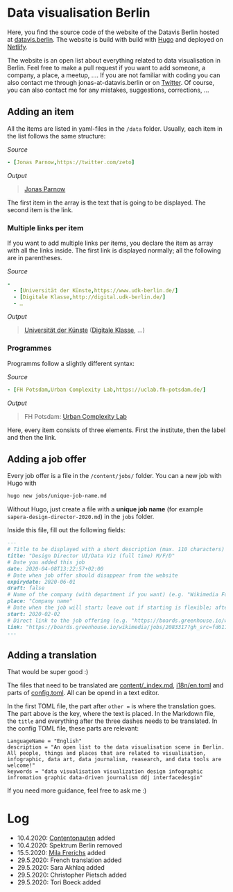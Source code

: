 # Data visualisation Berlin

Here, you find the source code of the website of the Datavis Berlin hosted at [datavis.berlin](https://datavis.berlin). The website is build with build with [Hugo](https://gohugo.io/) and deployed on [Netlify](https://netlify.com/).

The website is an open list about everything related to data visualisation in Berlin. Feel free to make a pull request if you want to add someone, a company, a place, a meetup, …. If you are not familiar with coding you can also contact me through jonas-at-datavis.berlin or on [Twitter](https://twitter.com/zeto). Of course, you can also contact me for any mistakes, suggestions, corrections, …

## Adding an item
All the items are listed in yaml-files in the `/data` folder. Usually, each item in the list follows the same structure:

*Source*
```yaml
- [Jonas Parnow,https://twitter.com/zeto]
```

*Output*
>[Jonas Parnow](https://twitter.com/zeto)

The first item in the array is the text that is going to be displayed. The second item is the link.

### Multiple links per item
If you want to add multiple links per items, you declare the item as array with all the links inside. The first link is displayed normally; all the following are in parentheses.

*Source*
```yaml
-
  - [Universität der Künste,https://www.udk-berlin.de/]
  - [Digitale Klasse,http://digital.udk-berlin.de/]
  - …
```

*Output*
> [Universität der Künste](https://www.udk-berlin.de/) ([Digitale Klasse](http://digital.udk-berlin.de/), …)

### Programmes
Programms follow a slightly different syntax:

*Source*
```yaml
- [FH Potsdam,Urban Complexity Lab,https://uclab.fh-potsdam.de/]
```

*Output*

> FH Potsdam: [Urban Complexity Lab](https://uclab.fh-potsdam.de/)

Here, every item consists of three elements. First the institute, then the label and then the link.


## Adding a job offer
Every job offer is a file in the `/content/jobs/` folder. You can a new job with Hugo with
```bash
hugo new jobs/unique-job-name.md
```
Without Hugo, just create a file with a **unique job name** (for example `sapera-design-director-2020.md`) in the `jobs` folder.

Inside this file, fill out the following fields:
```markdown
---
# Title to be displayed with a short description (max. 110 characters)
title: "Design Director UI/Data Viz (full time) M/F/D"
# Date you added this job
date: 2020-04-08T13:22:57+02:00
# Date when job offer should disappear from the website
expirydate: 2020-06-01
draft: false
# Name of the company (with department if you want) (e.g. "Wikimedia Foundation, Technology")
place: "Company name"
# Date when the job will start; leave out if starting is flexible; afterwards the listing will disappear (date format "2020-02-02" YYYY-MM-DD)
start: 2020-02-02
# Direct link to the job offering (e.g. "https://boards.greenhouse.io/wikimedia/jobs/2083317?gh_src=fd611a951")
link: "https://boards.greenhouse.io/wikimedia/jobs/2083317?gh_src=fd611a951"
---
```

## Adding a translation
That would be super good :)

The files that need to be translated are [content/_index.md](content/_index.md), [i18n/en.toml](i18n/en.toml) and parts of [config.toml](config.toml). All can be opend in a text editor.

In the first TOML file, the part after `other =` is where the translation goes. The part above is the key, where the text is placed.
In the Markdown file, the `title` and everything after the three dashes needs to be translated.
In the config TOML file, these parts are relevant:
```
LanguageName = "English"
description = "An open list to the data visualisation scene in Berlin. All people, things and places that are related to visualisation, infographic, data art, data journalism, reasearch, and data tools are welcome!"
keywords = "data visualisation visualization design infographic infromation graphic data-driven journalism ddj interfacedesgin"
```

If you need more guidance, feel free to ask me :)


# Log
- 10.4.2020: [Contentonauten](https://www.contentonauten.de/) added
- 10.4.2020: Spektrum Berlin removed
- 15.5.2020: [Mila Frerichs](http://milafrerichs.de/) added
- 29.5.2020: French translation added
- 29.5.2020: Sara Akhlaq added
- 29.5.2020: Christopher Pietsch added
- 29.5.2020: Tori Boeck added
